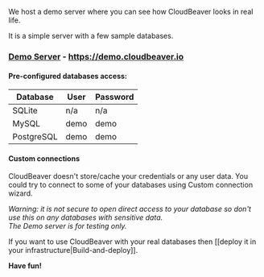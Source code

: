 We host a demo server where you can see how CloudBeaver looks in real life.

It is a simple server with a few sample databases.

### [Demo Server](https://demo.cloudbeaver.io) - https://demo.cloudbeaver.io

#### Pre-configured databases access:

Database | User | Password
---|---|---
SQLite | n/a | n/a
MySQL | demo | demo
PostgreSQL | demo | demo

#### Custom connections

CloudBeaver doesn't store/cache your credentials or any user data. 
You could try to connect to some of your databases using Custom connection wizard.  

*Warning: it is not secure to open direct access to your database so don't use this on any databases with sensitive data.  
The Demo server is for testing only.*

If you want to use CloudBeaver with your real databases then [[deploy it in your infrastructure|Build-and-deploy]].


**Have fun!**